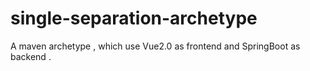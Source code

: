 # single-separation-archetype
A maven archetype , which use Vue2.0 as frontend and SpringBoot as backend . 
